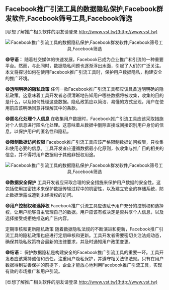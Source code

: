## **Facebook推广引流工具的数据隐私保护,Facebook群发软件,Facebook筛号工具,Facebook筛选**

[😍想了解推广相关软件的朋友请登录 http://www.vst.tw](http://www.vst.tw)

 <center><img src="https://vst.tw/MP4/tuiguang/png/5.png" alt="Facebook推广引流工具的数据隐私保护,Facebook群发软件,Facebook筛号工具,Facebook筛选"></center>

**😄导语：**
随着社交媒体的快速发展，Facebook已成为企业推广和引流的一种重要平台。然而，与此同时，数据隐私问题也逐渐浮出水面，引起了人们的广泛关注。本文将探讨如何在使用Facebook推广引流工具时，保护用户数据隐私，构建安全的推广环境。

**😄透明明确的隐私政策**
任何一款Facebook推广引流工具都应该具备透明明确的隐私政策。这意味着工具开发者必须清晰地告知用户哪些数据将被收集，收集的目的是什么，以及如何处理这些数据。隐私政策应以简洁、易懂的方式呈现，用户在使用前应该明确同意并理解其中的条款。

**😄匿名化处理个人信息**
在收集用户数据时，Facebook推广引流工具应该采取措施对个人信息进行匿名化处理。这意味着从数据中删除直接或间接识别用户身份的信息，以保护用户的匿名性和隐私。

**😄限制数据访问权限**
Facebook推广引流工具应该严格限制数据访问权限，只收集和使用必要的信息。工具开发者应遵循数据最小化原则，仅收集与推广目的相关的信息，并不得将用户数据用于其他非授权用途。

 <center><img src="https://vst.tw/MP4/tuiguang/png/7.png" alt="Facebook推广引流工具的数据隐私保护,Facebook群发软件,Facebook筛号工具,Facebook筛选"></center>

**😄数据安全保护**
工具开发者应采取合理的安全措施来保护用户数据的安全性。这包括使用加密技术来保护数据传输过程中的机密性，以及建立安全的存储系统，防止数据泄露或遭到未经授权的访问。

**😄用户控制权和选择权**
Facebook推广引流工具应该赋予用户充分的控制权和选择权，让用户能够自主管理自己的数据。用户应该有权决定是否共享个人信息，以及选择接受或拒绝推送的广告内容。

定期审核和更新隐私政策
随着数据隐私法规的不断演进和更新，Facebook推广引流工具的隐私政策也应进行定期审核和更新。工具开发者需要密切关注法规动态，确保其隐私政策符合最新的法律要求，并及时通知用户政策变更。

**😄结语：**
保护数据隐私是构建安全的Facebook推广引流工具的重要一环。工具开发者应该秉持诚信和责任，注重用户隐私保护，并遵守相关法律法规。只有在用户数据得到妥善保护的前提下，企业才能放心地利用Facebook推广引流工具，实现有效的市场推广和用户引流。

[😍想了解推广相关软件的朋友请登录 http://www.vst.tw](http://www.vst.tw)



